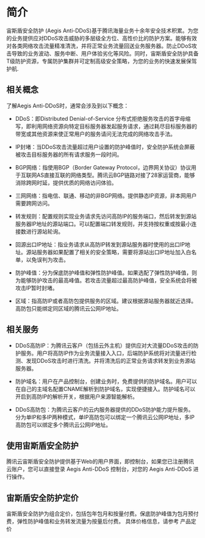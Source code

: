 # 简介 #

宙斯盾安全防护 (Aegis Anti-DDoS)基于腾讯海量业务十余年安全技术积累。为您的业务提供应对DDoS攻击威胁的多层级全方位、高性价比的防护方案。能够有效对各类网络攻击流量精准清洗，并将正常业务流量回送业务服务器。防止DDoS攻击导致的业务波动、服务中断、用户体验劣化等风险。同时，宙斯盾安全防护具备T级防护资源，专属防护集群并可定制高级安全策略，为您的业务的快速发展保驾护航.

## 相关概念  ##

了解Aegis Anti-DDoS时，通常会涉及到以下概念：

- DDoS：即Distributed Denial-of-Service 分布式拒绝服务攻击的首字母缩写，即利用网络资源向特定目标服务器发起服务请求，通过耗尽目标服务器的带宽或其他资源来使正常用户的服务请问无法完成的网络攻击手法。

- IP封堵：当DDoS攻击流量超过用户设置的防护峰值时，安全防护系统会屏蔽被攻击目标服务器的所有请求服务一段时间。

- BGP网络：指使用BGP（Border Gateway Protocol，边界网关协议）协议用于互联网AS直接互联的网络类型。腾讯云BGP链路对接了28家运营商，能够消除跨网时延，提供优质的网络访问体验。

- 三网网络：指电信、联通、移动的非BGP网络。提供静态IP资源，非本网用户需要跨网访问。

- 转发规则：配置规则实现业务请求先访问高防IP的服务端口，然后转发到源站服务器IP地址的源站端口。可以配置端口转发规则，并支持按权重或按最小连接数进行源站轮询。

- 回源出口IP地址：指业务请求从高防IP转发到源站服务器时使用的出口IP地址。源站服务器如果配置了相关的安全策略，需要将源站出口IP地址加入白名单，以免误判为攻击。

- 防护峰值：分为保底防护峰值和弹性防护峰值。如果选配了弹性防护峰值，则为能够防护攻击的最高峰值。若攻击流量超过最高防护峰值，安全系统会将被攻击IP暂时封堵。

- 区域：指高防IP或者高防包提供服务的区域。建议根据源站服务器就近选择。高防包只能绑定同区域的腾讯云公网IP地址。

## 相关服务 ##

- DDoS高防IP：为腾讯云客户（包括云外主机）提供应对大流量DDoS攻击的防护服务。用户将高防IP作为业务流量接入入口，后端防护系统将对流量进行检测、发现DDoS攻击时进行清洗。并将清洗后的正常业务请求转发到业务源站服务器。

- 防护域名：用户在产品控制台，创建业务时，免费提供的防护域名。用户可以在自己的主域名配置CNAME解析到防护域名，实现便捷接入。防护域名可以开启到高防IP的解析开关，根据用户来源智能解析。

- DDoS高防包：为腾讯云客户的云内服务器提供的DDoS防护能力提升服务。分为单IP和多IP两种模式，单IP高防包可以绑定一个腾讯云公网IP地址，多IP高防包可以绑定多个腾讯云公网IP地址。

## 使用宙斯盾安全防护 ##

腾讯云宙斯盾安全防护提供基于Web的用户界面，即控制台，如果您已注册腾讯云账户，您可以直接登录 Aegis Anti-DDoS 控制台，对您的 Aegis Anti-DDoS 进行操作。

## 宙斯盾安全防护定价 ##
宙斯盾安全防护为组合定价，包括包年包月和按量付费。保底防护峰值为包月预付费，弹性防护峰值和业务转发流量为按量后付费。
具体价格信息，请参考 产品定价